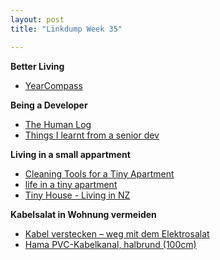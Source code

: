 ```yaml
---
layout: post
title: "Linkdump Week 35"

---
```


**Better Living**
- [YearCompass](https://yearcompass.com/)

**Being a Developer**
- [The Human Log](https://neilkakkar.com/the-human-log.html)
- [Things I learnt from a senior dev](https://neilkakkar.com/things-I-learnt-from-a-senior-dev.html)

**Living in a small appartment**
- [Cleaning Tools for a Tiny Apartment](https://www.nytimes.com/2018/03/23/realestate/cleaning-small-apartment.html)
- [life in a tiny apartment](https://readingmytealeaves.com/category/life-in-a-tiny-apartment)
- [Tiny House - Living in NZ](https://tinyhouselivinginnz.com/blog.html)

**Kabelsalat in Wohnung vermeiden**
- [Kabel verstecken – weg mit dem Elektrosalat](https://ratgeber.immowelt.ch/a/kabel-verstecken-weg-mit-dem-elektrosalat.html)
- [Hama PVC-Kabelkanal, halbrund (100cm)](https://www.digitec.ch/de/s1/product/hama-pvc-kabelkanal-halbrund-100cm-kabelmanagement-2586527?supplier=406802)
